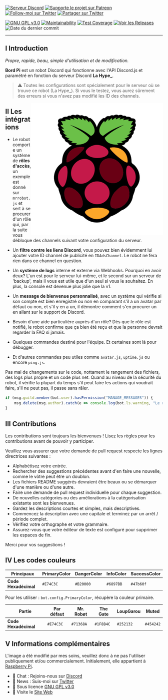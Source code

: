 [![Serveur Discord](https://flat.badgen.net/badge/Rejoindre%20le/serveur%20Discord/7289DA?icon=discord)](https://thomasbnt.fr/discord/?utm_source=link_github_bordpi?utm_medium=github) 
[![Supporte le projet sur Patreon](https://img.shields.io/endpoint.svg?url=https://shieldsio-patreon.herokuapp.com/thomasbnt&style=flat-square)](https://www.patreon.com/thomasbnt)
[![Follow-moi sur Twitter](https://flat.badgen.net/badge/Follow/Moi/33A1F2?icon=twitter)](https://twitter.com/Hyprimort)
[![Partager sur Twitter](https://img.shields.io/twitter/url?label=Partager%20sur%20Twitter&url=https%3A%2F%2Fgithub.com%2Fthomasbnt%2FBord-Pi)](https://twitter.com/intent/tweet?text=Un%20robot%20Discord%20gérant%20et%20aidant%20les%20utilisateurs%20pour%20le%20serveur%20La%20Hype_&url=https%3A%2F%2Fgithub.com%2Fthomasbnt%2FBord-Pi)

[![GNU GPL v3.0](https://flat.badgen.net/github/license/thomasbnt/Bord-Pi)](LICENSE)
[![Maintainability](https://api.codeclimate.com/v1/badges/b0bf1aab3e4bfb75b16e/maintainability)](https://codeclimate.com/github/thomasbnt/Bord-Pi/maintainability)
[![Test Coverage](https://api.codeclimate.com/v1/badges/b0bf1aab3e4bfb75b16e/test_coverage)](https://codeclimate.com/github/thomasbnt/Bord-Pi/test_coverage)
[![Voir les Releases](https://flat.badgen.net/github/release/thomasbnt/Bord-Pi)](https://github.com/thomasbnt/Bord-Pi/releases)
![Date du dernier commit](https://flat.badgen.net/github/last-commit/thomasbnt/Bord-Pi)

____



## I Introduction

*Propre, rapide, beau, simple d'utilisation et de modification.*

**Bord Pi** est un robot Discord qui fonctionne avec l'API Discord.js et paramétré en fonction du serveur Discord **La Hype_**.

> ⚠ Toutes les configurations sont spécialement pour le serveur où se trouve ce robot (La Hype_). Si vous le testez, vous aurez sûrement des erreurs si vous n'avez pas modifié les ID des channels.

<img src="bordpi.png" alt="Logo Bord Pi" align="right" />

## II Les intégrations

- Le robot comporte un système de **rôles d'accès**, un exemple est donné sur `mrrobot.js` et sert à se procurer d'un rôle qui, par la suite vous débloque des channels suivant votre configuration du serveur.

- Un **filtre contre les liens Discord**, vous pouvez bien évidemment lui ajouter votre ID channel de publicité en `IDAdsChannel`. Le robot ne fera rien dans ce channel en question.

- Un **système de logs** interne et externe via Webhooks. Pourquoi en avoir deux? L'un est pour le serveur lui-même, et le second sur un serveur de 'backup', mais il vous est utile que d'un seul si vous le souhaitez. En plus, la console est devenue plus jolie que la v1.

- Un **message de bienvenue personnalisé**, avec un système qui vérifie si son compte est bien enregistré ou non en comparant s'il a un avatar par défaut ou non, et s'il y en a un, il démontre comment s'en procurer un en allant sur le support de Discord. 

- Besoin d'une aide particulière auprès d'un rôle? Dès que le rôle est notifié, le robot confirme que ça bien été reçu et que la personne devrait regarder la FAQ si jamais.


- Quelques commandes destiné pour l'équipe. Et certaines sont là pour débugger. 

- Et d'autres commandes peu utiles comme `avatar.js`, `uptime.js` ou encore `ping.js`.

Pas mal de changements sur le code, nottament le rangement des fichiers, des logs plus propre et un code plus net.
Quand au niveau de la sécurité du robot, il vérifie la plupart du temps s'il peut faire les actions qui voudrait faire, s'il ne peut pas, il passe sans râler. 

```js
if (msg.guild.member(bot.user).hasPermission("MANAGE_MESSAGES")) {
    msg.delete(msg.author).catch(e => console.log(bot.ls.warning, "Le robot n'a pas la permission de supprimer la commande faite par l'utilisateur."))
}
```

## III Contributions

Les contributions sont toujours les bienvenues ! Lisez les règles pour les contributions avant de pouvoir y participer.


Veuillez vous assurer que votre demande de pull request respecte les lignes directrices suivantes :

- Alphabétisez votre entrée.
- Rechercher des suggestions précédentes avant d'en faire une nouvelle, comme le vôtre peut être un doublon.
- Les fichiers README suggérés devraient être beaux ou se démarquer d'une manière ou d'une autre.
- Faire une demande de pull request individuelle pour chaque suggestion.
- De nouvelles catégories ou des améliorations à la catégorisation existante sont les bienvenues.
- Gardez les descriptions courtes et simples, mais descriptives.
- Commencez la description avec une capitale et terminez par un arrêt / période complet.
- Vérifiez votre orthographe et votre grammaire.
- Assurez-vous que votre éditeur de texte est configuré pour supprimer les espaces de fin.

Merci pour vos suggestions !


## IV Les codes couleurs


| **Principaux**  | PrimaryColor | DangerColor | InfoColor | SuccessColor | 
|---------|------------|----------|----------|----------|
| **Code Hexadécimal** | `#E74C3C`   | `#B20000`  | `#6897BB`  | `#47b60f` |

Pour les utiliser : `bot.config.PrimaryColor`, récupère la couleur primaire.

| **Partie**  | Par défaut | Mr. Robøt | The Gate | LoupGarou | Muted |
|---------|------------|----------|----------|----------|----------|
| **Code Hexadécimal** | `#E74C3C`   | `#71368A`  | `#1F8B4C`  | `#252132` | `#454242` |

## V Informations complémentaires

L'image a été modifié par mes soins, veuillez donc à ne pas l'utiliser publiquement et/ou commercialement. 
Initialement, elle appartient à [Raspberry Pi](https://www.raspberrypi.org/trademark-rules/). 

- 💬  Chat : Rejoins-nous sur [Discord](https://www.thomasbnt.fr/discord/)
- 📣  News : Suis-moi sur [Twitter](https://twitter.com/Hyprimort)
- 📕  Sous licence [GNU GPL v3.0](LICENSE)
- 🔗  Visite le [Site Web](https://www.thomasbnt.fr)
